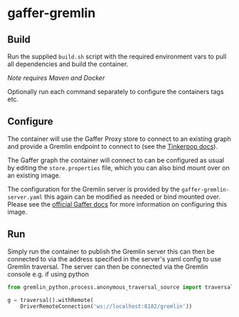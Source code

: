 # gaffer-gremlin

## Build

Run the supplied `build.sh` script with the required environment vars to pull
all dependencies and build the container.

_Note requires Maven and Docker_

Optionally run each command separately to configure the containers tags etc.

## Configure

The container will use the Gaffer Proxy store to connect to an existing graph
and provide a Gremlin endpoint to connect to (see the [Tinkerpop docs](https://tinkerpop.apache.org/docs/current/reference/#connecting-gremlin-server)).

The Gaffer graph the container will connect to can be configured as usual by
editing the `store.properties` file, which you can also bind mount over on an
existing image.

The configuration for the Gremlin server is provided by the `gaffer-gremlin-server.yaml`
this again can be modified as needed or bind mounted over. Please see the
[official Gaffer docs](https://gchq.github.io/gaffer-doc/latest/administration-guide/gaffer-deployment/gremlin/)
for more information on configuring this image.

## Run

Simply run the container to publish the Gremlin server this can then be
connected to via the address specified in the server's yaml config to use
Gremlin traversal. The server can then be connected via the Gremlin
console e.g. if using python

```python
from gremlin_python.process.anonymous_traversal_source import traversal

g = traversal().withRemote(
    DriverRemoteConnection('ws://localhost:8182/gremlin'))
```
